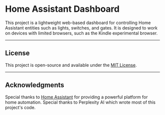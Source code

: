 # Home Assistant Dashboard

This project is a lightweight web-based dashboard for controlling Home Assistant entities such as lights, switches, and gates. It is designed to work on devices with limited browsers, such as the Kindle experimental browser.

---

## License

This project is open-source and available under the [MIT License](LICENSE).

---

## Acknowledgments

Special thanks to [Home Assistant](https://www.home-assistant.io/) for providing a powerful platform for home automation.
Special thanks to Perplexity AI which wrote most of this project's code.
